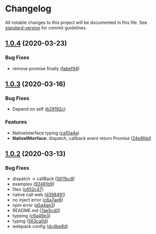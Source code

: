 # Changelog

All notable changes to this project will be documented in this file. See [standard-version](https://github.com/conventional-changelog/standard-version) for commit guidelines.

## [1.0.4](https://github.com/0x0006e/Hybrid-JS-SDK/compare/v1.0.3...v1.0.4) (2020-03-23)


### Bug Fixes

* remove promise finally ([fabef94](https://github.com/0x0006e/Hybrid-JS-SDK/commit/fabef943661d72b6a82982f7fa2375fc1d99f1d6))



## [1.0.3](https://github.com/0x0006e/Hybrid-JS-SDK/compare/v1.0.2...v1.0.3) (2020-03-16)


### Bug Fixes

* Depend on self ([b29192c](https://github.com/0x0006e/Hybrid-JS-SDK/commit/b29192ceece12a0c409141077a141371656f19df))


### Features

* NativeInterface typing ([caf0a4a](https://github.com/0x0006e/Hybrid-JS-SDK/commit/caf0a4a14a657b638cd3edf9ca12580831ed4f6c))
* **NativeINterface:** dispatch, callback event return Promise ([24e8fdd](https://github.com/0x0006e/Hybrid-JS-SDK/commit/24e8fdda876c6d0c7c42f3cde3ef8c477fb75b8c))



## [1.0.2](https://github.com/0x0006e/Hybrid-JS-SDK/compare/7ae5cd0f031fa1277adb0e3eed67cb2b93193563...v1.0.2) (2020-03-13)


### Bug Fixes

* dispatch -> callBack ([5611bc8](https://github.com/0x0006e/Hybrid-JS-SDK/commit/5611bc836fa13ca580cfe87be3873a72c8e9a881))
* examples ([92481b9](https://github.com/0x0006e/Hybrid-JS-SDK/commit/92481b994a0444d28fb575d633c86e9cd908f33c))
* files ([c652c47](https://github.com/0x0006e/Hybrid-JS-SDK/commit/c652c47f61bae4c34a287d6ce9351018ad71f7bd))
* native call web ([d398491](https://github.com/0x0006e/Hybrid-JS-SDK/commit/d398491186c0247337ba4d3fe6d2713ae7729f8f))
* no inject error ([c6a7ae8](https://github.com/0x0006e/Hybrid-JS-SDK/commit/c6a7ae8e53b4f039b48958ac1e553d53176f616a))
* npm error ([a5a4ae3](https://github.com/0x0006e/Hybrid-JS-SDK/commit/a5a4ae3484f72d12ae1d3063f613ba59ebf2c173))
* README.md ([7ae5cd0](https://github.com/0x0006e/Hybrid-JS-SDK/commit/7ae5cd0f031fa1277adb0e3eed67cb2b93193563))
* typeing ([c6a49e3](https://github.com/0x0006e/Hybrid-JS-SDK/commit/c6a49e3a5d63f2ce6303fe22ece259601b906c65))
* typing ([563ca0d](https://github.com/0x0006e/Hybrid-JS-SDK/commit/563ca0d52c1b713ce8874bd0076782f8febb8294))
* webpack config ([dc4be8d](https://github.com/0x0006e/Hybrid-JS-SDK/commit/dc4be8dd3981067b13354597f494d6f66d31a847))
